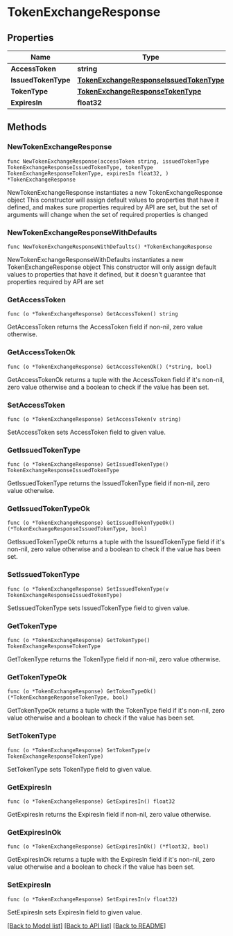 # TokenExchangeResponse

## Properties

Name | Type | Description | Notes
------------ | ------------- | ------------- | -------------
**AccessToken** | **string** |  | 
**IssuedTokenType** | [**TokenExchangeResponseIssuedTokenType**](TokenExchangeResponseIssuedTokenType.md) |  | 
**TokenType** | [**TokenExchangeResponseTokenType**](TokenExchangeResponseTokenType.md) |  | 
**ExpiresIn** | **float32** |  | 

## Methods

### NewTokenExchangeResponse

`func NewTokenExchangeResponse(accessToken string, issuedTokenType TokenExchangeResponseIssuedTokenType, tokenType TokenExchangeResponseTokenType, expiresIn float32, ) *TokenExchangeResponse`

NewTokenExchangeResponse instantiates a new TokenExchangeResponse object
This constructor will assign default values to properties that have it defined,
and makes sure properties required by API are set, but the set of arguments
will change when the set of required properties is changed

### NewTokenExchangeResponseWithDefaults

`func NewTokenExchangeResponseWithDefaults() *TokenExchangeResponse`

NewTokenExchangeResponseWithDefaults instantiates a new TokenExchangeResponse object
This constructor will only assign default values to properties that have it defined,
but it doesn't guarantee that properties required by API are set

### GetAccessToken

`func (o *TokenExchangeResponse) GetAccessToken() string`

GetAccessToken returns the AccessToken field if non-nil, zero value otherwise.

### GetAccessTokenOk

`func (o *TokenExchangeResponse) GetAccessTokenOk() (*string, bool)`

GetAccessTokenOk returns a tuple with the AccessToken field if it's non-nil, zero value otherwise
and a boolean to check if the value has been set.

### SetAccessToken

`func (o *TokenExchangeResponse) SetAccessToken(v string)`

SetAccessToken sets AccessToken field to given value.


### GetIssuedTokenType

`func (o *TokenExchangeResponse) GetIssuedTokenType() TokenExchangeResponseIssuedTokenType`

GetIssuedTokenType returns the IssuedTokenType field if non-nil, zero value otherwise.

### GetIssuedTokenTypeOk

`func (o *TokenExchangeResponse) GetIssuedTokenTypeOk() (*TokenExchangeResponseIssuedTokenType, bool)`

GetIssuedTokenTypeOk returns a tuple with the IssuedTokenType field if it's non-nil, zero value otherwise
and a boolean to check if the value has been set.

### SetIssuedTokenType

`func (o *TokenExchangeResponse) SetIssuedTokenType(v TokenExchangeResponseIssuedTokenType)`

SetIssuedTokenType sets IssuedTokenType field to given value.


### GetTokenType

`func (o *TokenExchangeResponse) GetTokenType() TokenExchangeResponseTokenType`

GetTokenType returns the TokenType field if non-nil, zero value otherwise.

### GetTokenTypeOk

`func (o *TokenExchangeResponse) GetTokenTypeOk() (*TokenExchangeResponseTokenType, bool)`

GetTokenTypeOk returns a tuple with the TokenType field if it's non-nil, zero value otherwise
and a boolean to check if the value has been set.

### SetTokenType

`func (o *TokenExchangeResponse) SetTokenType(v TokenExchangeResponseTokenType)`

SetTokenType sets TokenType field to given value.


### GetExpiresIn

`func (o *TokenExchangeResponse) GetExpiresIn() float32`

GetExpiresIn returns the ExpiresIn field if non-nil, zero value otherwise.

### GetExpiresInOk

`func (o *TokenExchangeResponse) GetExpiresInOk() (*float32, bool)`

GetExpiresInOk returns a tuple with the ExpiresIn field if it's non-nil, zero value otherwise
and a boolean to check if the value has been set.

### SetExpiresIn

`func (o *TokenExchangeResponse) SetExpiresIn(v float32)`

SetExpiresIn sets ExpiresIn field to given value.



[[Back to Model list]](../README.md#documentation-for-models) [[Back to API list]](../README.md#documentation-for-api-endpoints) [[Back to README]](../README.md)



